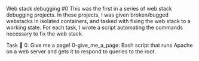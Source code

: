 Web stack debugging #0 This was the first in a series of web stack debugging projects. In these projects, I was given broken/bugged webstacks in isolated containers, and tasked with fixing the web stack to a working state. For each task, I wrote a script automating the commands necessary to fix the web stack.

Task 📃 0. Give me a page! 0-give_me_a_page: Bash script that runs Apache on a web server and gets it to respond to queries to the root.
